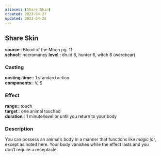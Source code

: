 ```yaml
---
aliases: [Share Skin]
created: 2023-04-27
updated: 2023-04-28
---
```


## Share Skin

**source**:: Blood of the Moon pg. 11  
**school**:: necromancy
**level**:: druid 6, hunter 6, witch 6 (werebear)

### Casting

**casting-time**:: 1 standard action  
**components**:: V, S

### Effect

**range**:: touch  
**target**:: one animal touched  
**duration**:: 1 minute/level or until you return to your body

### Description

You can possess an animal’s body in a manner that functions like *magic jar*, except as noted here. Your body vanishes while the effect lasts and you don’t require a receptacle.
